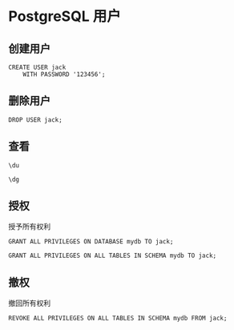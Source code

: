 # PostgreSQL 用户

## 创建用户

```postgresql
CREATE USER jack
    WITH PASSWORD '123456';
```

## 删除用户

```postgresql
DROP USER jack;
```

## 查看

```postgresql
\du
```

```postgresql
\dg
```

## 授权

授予所有权利

```postgresql
GRANT ALL PRIVILEGES ON DATABASE mydb TO jack;
```

```postgresql
GRANT ALL PRIVILEGES ON ALL TABLES IN SCHEMA mydb TO jack;
```

## 撤权

撤回所有权利

```postgresql
REVOKE ALL PRIVILEGES ON ALL TABLES IN SCHEMA mydb FROM jack;
```

